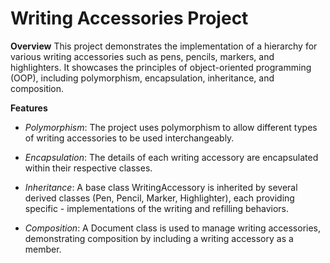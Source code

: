 # Writing Accessories Project

**Overview**
This project demonstrates the implementation of a hierarchy for various writing accessories such as pens, pencils, markers, and highlighters. It showcases the principles of object-oriented programming (OOP), including polymorphism, encapsulation, inheritance, and composition.

**Features**
- *Polymorphism*: The project uses polymorphism to allow different types of writing accessories to be used interchangeably.

- *Encapsulation*: The details of each writing accessory are encapsulated within their respective classes.

- *Inheritance*: A base class WritingAccessory is inherited by several derived classes (Pen, Pencil, Marker, Highlighter), each providing specific - implementations of the writing and refilling behaviors.

- *Composition*: A Document class is used to manage writing accessories, demonstrating composition by including a writing accessory as a member.